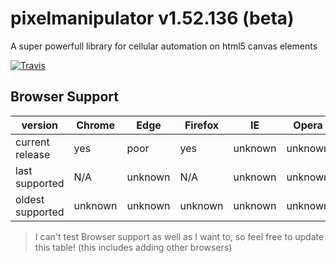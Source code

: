 # pixelmanipulator v1.52.136 (beta)
A super powerfull library for cellular automation on html5 canvas elements

[![Travis](https://travis-ci.org/Lazerbeak12345/pixelmanipulator.svg?branch=master)](https://travis-ci.org/Lazerbeak12345/pixelmanipulator)

## Browser Support

version          | Chrome  | Edge    | Firefox | IE      | Opera   | Safari  
-----------------|---------|---------|---------|---------|---------|---------
current release  | yes     | poor    | yes     | unknown | unknown | unknown 
last supported   | N/A     | unknown | N/A     | unknown | unknown | unknown 
oldest supported | unknown | unknown | unknown | unknown | unknown | unknown 

> I can't test Browser support as well as I want to, so feel free to update this table! (this includes adding other browsers)
